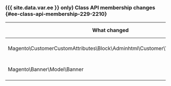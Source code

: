 ### ({{ site.data.var.ee }} only) Class API membership changes   {#ee-class-api-membership-229-2210}

| What changed | How it changed |
| --- | --- |
| Magento\CustomerCustomAttributes\Block\Adminhtml\Customer\ValidationMessages | Class was added. |
| Magento\Banner\Model\Banner | Class was added. |